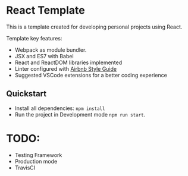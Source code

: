 # React Template

This is a template created for developing personal projects using React.

Template key features:

- Webpack as module bundler.
- JSX and ES7 with Babel
- React and ReactDOM libraries implemented
- Linter configured with [Airbnb Style Guide](http://airbnb.io/projects/javascript/)
- Suggested VSCode extensions for a better coding experience

## Quickstart

- Install all dependencies: `npm install`
- Run the project in Development mode `npm run start`.

# TODO:
- Testing Framework
- Production mode
- TravisCI